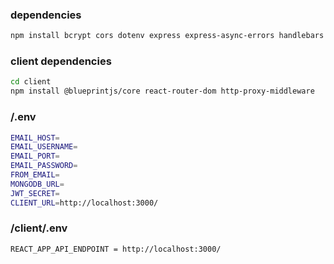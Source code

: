 
### dependencies
```bash
npm install bcrypt cors dotenv express express-async-errors handlebars jsonwebtoken mongoose nodemailer nodemon
```

### client dependencies
```bash
cd client
npm install @blueprintjs/core react-router-dom http-proxy-middleware
```
### /.env
```bash
EMAIL_HOST=
EMAIL_USERNAME=
EMAIL_PORT=
EMAIL_PASSWORD=
FROM_EMAIL=
MONGODB_URL=
JWT_SECRET=
CLIENT_URL=http://localhost:3000/
```

### /client/.env
```bash
REACT_APP_API_ENDPOINT = http://localhost:3000/
```

